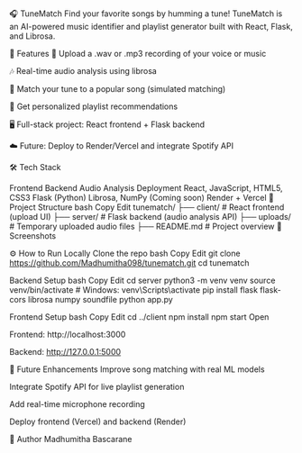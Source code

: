 🎧 TuneMatch
Find your favorite songs by humming a tune!
TuneMatch is an AI-powered music identifier and playlist generator built with React, Flask, and Librosa.

🚀 Features
🎤 Upload a .wav or .mp3 recording of your voice or music

🎶 Real-time audio analysis using librosa

🎯 Match your tune to a popular song (simulated matching)

📜 Get personalized playlist recommendations

🖥️ Full-stack project: React frontend + Flask backend

☁️ Future: Deploy to Render/Vercel and integrate Spotify API

🛠 Tech Stack

Frontend	Backend	Audio Analysis	Deployment
React, JavaScript, HTML5, CSS3	Flask (Python)	Librosa, NumPy	(Coming soon) Render + Vercel
📂 Project Structure
bash
Copy
Edit
tunematch/
├── client/         # React frontend (upload UI)
├── server/         # Flask backend (audio analysis API)
├── uploads/        # Temporary uploaded audio files
├── README.md       # Project overview
📸 Screenshots


⚙️ How to Run Locally
Clone the repo
bash
Copy
Edit
git clone https://github.com/Madhumitha098/tunematch.git
cd tunematch

Backend Setup
bash
Copy
Edit
cd server
python3 -m venv venv
source venv/bin/activate  # Windows: venv\Scripts\activate
pip install flask flask-cors librosa numpy soundfile
python app.py

Frontend Setup
bash
Copy
Edit
cd ../client
npm install
npm start
Open

Frontend: http://localhost:3000

Backend: http://127.0.0.1:5000

📜 Future Enhancements
Improve song matching with real ML models

Integrate Spotify API for live playlist generation

Add real-time microphone recording

Deploy frontend (Vercel) and backend (Render)

🙌 Author
Madhumitha Bascarane 
